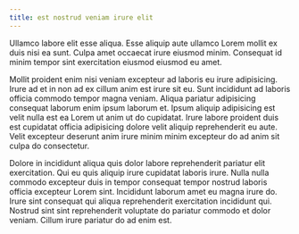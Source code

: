 ```yaml
---
title: est nostrud veniam irure elit
---
```


Ullamco labore elit esse aliqua. Esse aliquip aute ullamco Lorem mollit ex duis nisi ea sunt. Culpa amet occaecat irure eiusmod minim. Consequat id minim tempor sint exercitation eiusmod eiusmod eu amet.

Mollit proident enim nisi veniam excepteur ad laboris eu irure adipisicing. Irure ad et in non ad ex cillum anim est irure sit eu. Sunt incididunt ad laboris officia commodo tempor magna veniam. Aliqua pariatur adipisicing consequat laborum enim ipsum laborum et. Ipsum aliquip adipisicing est velit nulla est ea Lorem ut anim ut do cupidatat. Irure labore proident duis est cupidatat officia adipisicing dolore velit aliquip reprehenderit eu aute. Velit excepteur deserunt anim irure minim minim excepteur do ad anim sit culpa do consectetur.

Dolore in incididunt aliqua quis dolor labore reprehenderit pariatur elit exercitation. Qui eu quis aliquip irure cupidatat laboris irure. Nulla nulla commodo excepteur duis in tempor consequat tempor nostrud laboris officia excepteur Lorem sint. Incididunt laborum amet eu magna irure do. Irure sint consequat qui aliqua reprehenderit exercitation incididunt qui. Nostrud sint sint reprehenderit voluptate do pariatur commodo et dolor veniam. Cillum irure pariatur do ad enim est.